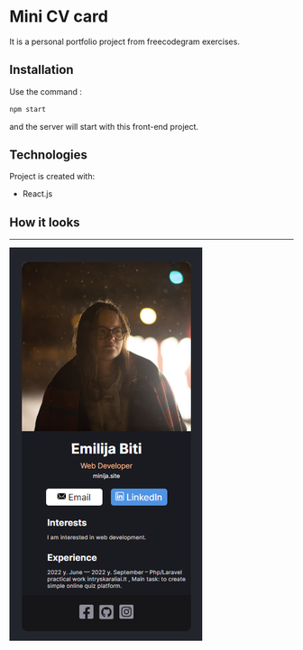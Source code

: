 # Mini CV card

It is a personal portfolio project from freecodegram exercises.

## Installation

Use the command :

```bash
npm start
```
and the server will start with this front-end project.

## Technologies
Project is created with:
* React.js

## How it looks
<hr>
<img src="pr.png" />